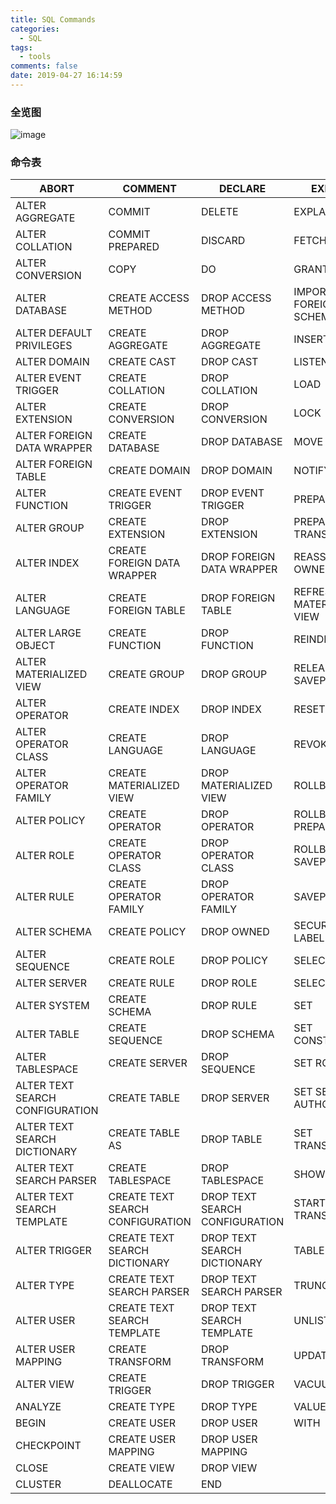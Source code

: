 ```yaml
---
title: SQL Commands
categories:
  - SQL
tags:
  - tools
comments: false
date: 2019-04-27 16:14:59
---
```

<div hidden="true">SQL所有命令</div>
<!-- more -->

### 全览图
![image](https://images-cdn.shimo.im/PyJIfll589QGRMAv.jpg)

### 命令表
| ABORT | COMMENT | DECLARE | EXECUTE |
| --- | --- | --- | --- |
| ALTER AGGREGATE | COMMIT | DELETE | EXPLAIN |
| ALTER COLLATION | COMMIT PREPARED | DISCARD | FETCH |
| ALTER CONVERSION | COPY | DO | GRANT |
| ALTER DATABASE | CREATE ACCESS METHOD | DROP ACCESS METHOD | IMPORT FOREIGN SCHEMA |
| ALTER DEFAULT PRIVILEGES | CREATE AGGREGATE | DROP AGGREGATE | INSERT |
| ALTER DOMAIN | CREATE CAST | DROP CAST | LISTEN |
| ALTER EVENT TRIGGER | CREATE COLLATION | DROP COLLATION | LOAD |
| ALTER EXTENSION | CREATE CONVERSION | DROP CONVERSION | LOCK |
| ALTER FOREIGN DATA WRAPPER | CREATE DATABASE | DROP DATABASE | MOVE |
| ALTER FOREIGN TABLE | CREATE DOMAIN | DROP DOMAIN | NOTIFY |
| ALTER FUNCTION | CREATE EVENT TRIGGER | DROP EVENT TRIGGER | PREPARE |
| ALTER GROUP | CREATE EXTENSION  | DROP EXTENSION | PREPARE TRANSACTION |
| ALTER INDEX | CREATE FOREIGN DATA WRAPPER | DROP FOREIGN DATA WRAPPER | REASSIGN OWNED |
| ALTER LANGUAGE | CREATE FOREIGN TABLE | DROP FOREIGN TABLE | REFRESH MATERIALIZED VIEW |
| ALTER LARGE OBJECT | CREATE FUNCTION | DROP FUNCTION | REINDEX |
| ALTER MATERIALIZED VIEW | CREATE GROUP  | DROP GROUP | RELEASE SAVEPOINT |
| ALTER OPERATOR | CREATE INDEX | DROP INDEX | RESET |
| ALTER OPERATOR CLASS  | CREATE LANGUAGE | DROP LANGUAGE | REVOKE |
| ALTER OPERATOR FAMILY | CREATE MATERIALIZED VIEW | DROP MATERIALIZED VIEW | ROLLBACK |
| ALTER POLICY | CREATE OPERATOR | DROP OPERATOR | ROLLBACK PREPARED |
| ALTER ROLE | CREATE OPERATOR CLASS | DROP OPERATOR CLASS  | ROLLBACK TO SAVEPOINT |
| ALTER RULE | CREATE OPERATOR FAMILY | DROP OPERATOR FAMILY | SAVEPOINT |
| ALTER SCHEMA | CREATE POLICY | DROP OWNED | SECURITY LABEL |
| ALTER SEQUENCE | CREATE ROLE | DROP POLICY | SELECT |
| ALTER SERVER | CREATE RULE | DROP ROLE | SELECT INTO |
| ALTER SYSTEM | CREATE SCHEMA | DROP RULE | SET |
| ALTER TABLE | CREATE SEQUENCE | DROP SCHEMA | SET CONSTRAINTS |
| ALTER TABLESPACE | CREATE SERVER | DROP SEQUENCE | SET ROLE |
| ALTER TEXT SEARCH CONFIGURATION | CREATE TABLE  | DROP SERVER | SET SESSION AUTHORIZATION |
| ALTER TEXT SEARCH DICTIONARY | CREATE TABLE AS | DROP TABLE  | SET TRANSACTION |
| ALTER TEXT SEARCH PARSER | CREATE TABLESPACE | DROP TABLESPACE | SHOW |
| ALTER TEXT SEARCH TEMPLATE | CREATE TEXT SEARCH CONFIGURATION | DROP TEXT SEARCH CONFIGURATION | START TRANSACTION |
| ALTER TRIGGER | CREATE TEXT SEARCH DICTIONARY | DROP TEXT SEARCH DICTIONARY | TABLE |
| ALTER TYPE | CREATE TEXT SEARCH PARSER | DROP TEXT SEARCH PARSER | TRUNCATE |
| ALTER USER | CREATE TEXT SEARCH TEMPLATE | DROP TEXT SEARCH TEMPLATE | UNLISTEN |
| ALTER USER MAPPING | CREATE TRANSFORM | DROP TRANSFORM | UPDATE |
| ALTER VIEW | CREATE TRIGGER  | DROP TRIGGER | VACUUM |
| ANALYZE | CREATE TYPE | DROP TYPE | VALUES |
| BEGIN | CREATE USER | DROP USER | WITH |
| CHECKPOINT | CREATE USER MAPPING | DROP USER MAPPING |  |
| CLOSE | CREATE VIEW  | DROP VIEW  |  |
| CLUSTER | DEALLOCATE | END |  |
